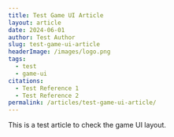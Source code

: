 ```yaml
---
title: Test Game UI Article
layout: article
date: 2024-06-01
author: Test Author
slug: test-game-ui-article
headerImage: /images/logo.png
tags:
  - test
  - game-ui
citations:
  - Test Reference 1
  - Test Reference 2
permalink: /articles/test-game-ui-article/
---
```

<p>This is a test article to check the game UI layout.</p>